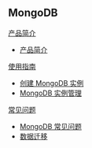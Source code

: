 ## MongoDB

[产品简介]()
 
* [产品简介](平台服务/MongoDB/产品简介/MongoDB产品简介.md)

[使用指南]()

* [创建 MongoDB 实例](平台服务/MongoDB/使用指南/创建MongoDB实例.md)
* [MongoDB 实例管理](平台服务/MongoDB/使用指南/MongoDB实例管理.md)

[常见问题]()

* [MongoDB 常见问题](平台服务/MongoDB/常见问题/MongoDB常见问题.md)
* [数据迁移](平台服务/MongoDB/常见问题/数据迁移.md)